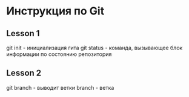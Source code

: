 # Инструкция по Git
## Lesson 1
git init - инициализация гита
git status - команда, вызывающее блок информации по состоянию репозитория
## Lesson 2
git branch - выводит ветки
branch - ветка